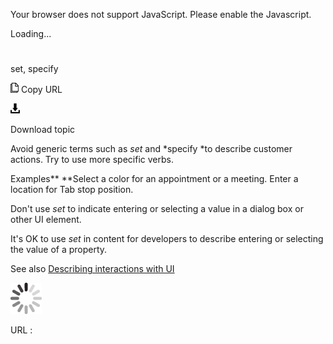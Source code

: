 Your browser does not support JavaScript. Please enable the Javascript.

Loading...

# 

set, specify

![Copy URL](set-specify_files/Copy.png)
Copy URL

![Download](set-specify_files/Download.png)

Download topic

Avoid generic terms such as *set* and *specify *to describe customer actions. Try to use more specific verbs.

Examples**
**Select a color for an appointment or a meeting.
Enter a location for Tab stop position.

Don't use *set* to indicate entering or selecting a value in a dialog box or other UI element.

It's OK to use *set* in content for developers to describe entering or selecting the value of a property.

See also [Describing interactions with UI](https://worldready.cloudapp.net/Styleguide/Read?id=2700&topicid=26472)

![In progress](set-specify_files/activity-large.gif)

URL :

